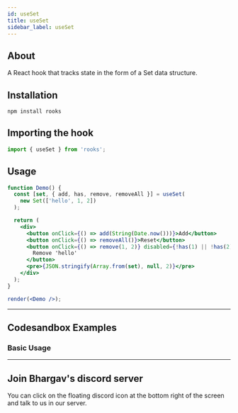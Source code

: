 ```yaml
---
id: useSet
title: useSet
sidebar_label: useSet
---
```


## About

A React hook that tracks state in the form of a Set data structure.

[//]: # 'Main'

## Installation

```
npm install rooks
```

## Importing the hook

```javascript
import { useSet } from 'rooks';
```

## Usage

```jsx
function Demo() {
  const [set, { add, has, remove, removeAll }] = useSet(
    new Set(['hello', 1, 2])
  );

  return (
    <div>
      <button onClick={() => add(String(Date.now()))}>Add</button>
      <button onClick={() => removeAll()}>Reset</button>
      <button onClick={() => remove(1, 2)} disabled={!has(1) || !has(2)}>
        Remove 'hello'
      </button>
      <pre>{JSON.stringify(Array.from(set), null, 2)}</pre>
    </div>
  );
}

render(<Demo />);
```

---

## Codesandbox Examples

### Basic Usage

---

## Join Bhargav's discord server

You can click on the floating discord icon at the bottom right of the screen and talk to us in our server.

